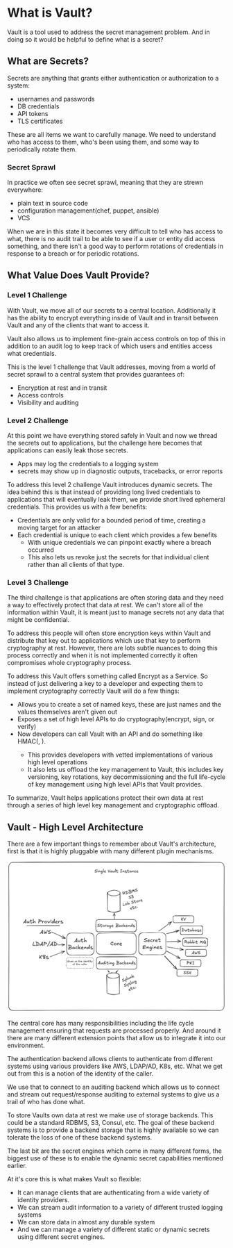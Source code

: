 # What is Vault?
Vault is a tool used to address the secret management problem. And in doing so it would be helpful to define what is a secret?

## What are Secrets?
Secrets are anything that grants either authentication or authorization to a system:
- usernames and passwords
- DB credentials
- API tokens
- TLS certificates

These are all items we want to carefully manage. We need to understand who has access to them, who's been using them, and some way to periodically rotate them.

### Secret Sprawl
In practice we often see secret sprawl, meaning that they are strewn everywhere:
- plain text in source code
- configuration management(chef, puppet, ansible)
- VCS

When we are in this state it becomes very difficult to tell who has access to what, there is no audit trail to be able to see if a user or entity did access something, and there isn't a good way to perform rotations of credentials in response to a breach or for periodic rotations.

## What Value Does Vault Provide?

### Level 1 Challenge
With Vault, we move all of our secrets to a central location. Additionally it has the ability to encrypt everything inside of Vault and in transit between Vault and any of the clients that want to access it.

Vault also allows us to implement fine-grain access controls on top of this in addition to an audit log to keep track of which users and entities access what credentials.

This is the level 1 challenge that Vault addresses, moving from a world of secret sprawl to a central system that provides guarantees of:
- Encryption at rest and in transit
- Access controls
- Visibility and auditing

### Level 2 Challenge
At this point we have everything stored safely in Vault and now we thread the secrets out to applications, but the challenge here becomes that applications can easily leak those secrets.
- Apps may log the credentials to a logging system
- secrets may show up in diagnostic outputs, tracebacks, or error reports

To address this level 2 challenge Vault introduces dynamic secrets. The idea behind this is that instead of providing long lived credentials to applications that will eventually leak them, we provide short lived ephemeral credentials. This provides us with a few benefits:
- Credentials are only valid for a bounded period of time, creating a moving target for an attacker
- Each credential is unique to each client which provides a few benefits
  - With unique credentials we can pinpoint exactly where a breach occurred
  - This also lets us revoke just the secrets for that individual client rather than all clients of that type.

### Level 3 Challenge
The third challenge is that applications are often storing data and they need a way to effectively protect that data at rest. We can't store all of the information within Vault, it is meant just to manage secrets not any data that might be confidential.

To address this people will often store encryption keys within Vault and distribute that key out to applications which use that key to perform cryptography at rest. However, there are lots subtle nuances to doing this process correctly and when it is not implemented correctly it often compromises whole cryptography process.

To address this Vault offers something called Encrypt as a Service. So instead of just delivering a key to a developer and expecting them to implement cryptography correctly Vault will do a few things:
- Allows you to create a set of named keys, these are just names and the values themselves aren't given out
- Exposes a set of high level APIs to do cryptography(encrypt, sign, or verify)
- Now developers can call Vault with an API and do something like HMAC(<key>, <some data>).
  - This provides developers with vetted implementations of various high level operations
  - It also lets us offload the key management to Vault, this includes key versioning, key rotations, key decommissioning and the full life-cycle of key management using high level APIs that Vault provides.

To summarize, Vault helps applications protect their own data at rest through a series of high level key management and cryptographic offload.

## Vault - High Level Architecture
There are a few important things to remember about Vault's architecture, first is that it is highly pluggable with many different plugin mechanisms.

![Vault Architecture](../assets/VaultArchitecture.png)

The central core has many responsibilities including the life cycle management ensuring that requests are processed properly. And around it there are many different extension points that allow us to integrate it into our environment.

The authentication backend allows clients to authenticate from different systems using various providers like AWS, LDAP/AD, K8s, etc. What we get out from this is a notion of the identity of the caller.

We use that to connect to an auditing backend which allows us to connect and stream out request/response auditing to external systems to give us a trail of who has done what.

To store Vaults own data at rest we make use of storage backends. This could be a standard RDBMS, S3, Consul, etc. The goal of these backend systems is to provide a backend storage that is highly available so we can tolerate the loss of one of these backend systems.

The last bit are the secret engines which come in many different forms, the biggest use of these is to enable the dynamic secret capabilities mentioned earlier.

At it's core this is what makes Vault so flexible: 
- It can manage clients that are authenticating from a wide variety of identity providers.
- We can stream audit information to a variety of different trusted logging systems
- We can store data in almost any durable system
- And we can manage a variety of different static or dynamic secrets using different secret engines.
